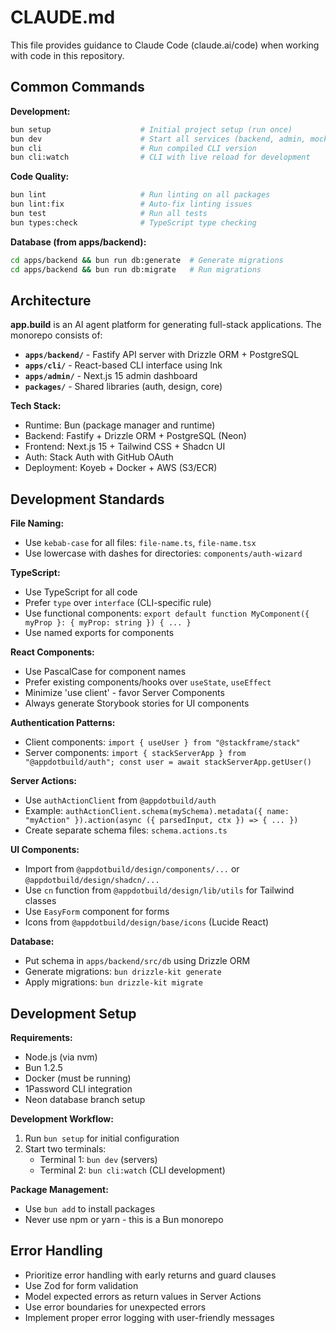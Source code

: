 # CLAUDE.md

This file provides guidance to Claude Code (claude.ai/code) when working with code in this repository.

## Common Commands

**Development:**
```bash
bun setup                    # Initial project setup (run once)
bun dev                      # Start all services (backend, admin, mocked-agent)
bun cli                      # Run compiled CLI version
bun cli:watch                # CLI with live reload for development
```

**Code Quality:**
```bash
bun lint                     # Run linting on all packages
bun lint:fix                 # Auto-fix linting issues
bun test                     # Run all tests
bun types:check              # TypeScript type checking
```

**Database (from apps/backend):**
```bash
cd apps/backend && bun run db:generate  # Generate migrations
cd apps/backend && bun run db:migrate   # Run migrations
```

## Architecture

**app.build** is an AI agent platform for generating full-stack applications. The monorepo consists of:

- **`apps/backend/`** - Fastify API server with Drizzle ORM + PostgreSQL
- **`apps/cli/`** - React-based CLI interface using Ink
- **`apps/admin/`** - Next.js 15 admin dashboard
- **`packages/`** - Shared libraries (auth, design, core)

**Tech Stack:**
- Runtime: Bun (package manager and runtime)
- Backend: Fastify + Drizzle ORM + PostgreSQL (Neon)
- Frontend: Next.js 15 + Tailwind CSS + Shadcn UI
- Auth: Stack Auth with GitHub OAuth
- Deployment: Koyeb + Docker + AWS (S3/ECR)

## Development Standards

**File Naming:**
- Use `kebab-case` for all files: `file-name.ts`, `file-name.tsx`
- Use lowercase with dashes for directories: `components/auth-wizard`

**TypeScript:**
- Use TypeScript for all code
- Prefer `type` over `interface` (CLI-specific rule)
- Use functional components: `export default function MyComponent({ myProp }: { myProp: string }) { ... }`
- Use named exports for components

**React Components:**
- Use PascalCase for component names
- Prefer existing components/hooks over `useState`, `useEffect`
- Minimize 'use client' - favor Server Components
- Always generate Storybook stories for UI components

**Authentication Patterns:**
- Client components: `import { useUser } from "@stackframe/stack"`
- Server components: `import { stackServerApp } from "@appdotbuild/auth"; const user = await stackServerApp.getUser()`

**Server Actions:**
- Use `authActionClient` from `@appdotbuild/auth`
- Example: `authActionClient.schema(mySchema).metadata({ name: "myAction" }).action(async ({ parsedInput, ctx }) => { ... })`
- Create separate schema files: `schema.actions.ts`

**UI Components:**
- Import from `@appdotbuild/design/components/...` or `@appdotbuild/design/shadcn/...`
- Use `cn` function from `@appdotbuild/design/lib/utils` for Tailwind classes
- Use `EasyForm` component for forms
- Icons from `@appdotbuild/design/base/icons` (Lucide React)

**Database:**
- Put schema in `apps/backend/src/db` using Drizzle ORM
- Generate migrations: `bun drizzle-kit generate`
- Apply migrations: `bun drizzle-kit migrate`

## Development Setup

**Requirements:**
- Node.js (via nvm)
- Bun 1.2.5
- Docker (must be running)
- 1Password CLI integration
- Neon database branch setup

**Development Workflow:**
1. Run `bun setup` for initial configuration
2. Start two terminals:
   - Terminal 1: `bun dev` (servers)
   - Terminal 2: `bun cli:watch` (CLI development)

**Package Management:**
- Use `bun add` to install packages
- Never use npm or yarn - this is a Bun monorepo

## Error Handling

- Prioritize error handling with early returns and guard clauses
- Use Zod for form validation
- Model expected errors as return values in Server Actions
- Use error boundaries for unexpected errors
- Implement proper error logging with user-friendly messages